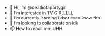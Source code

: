 - 👋 Hi, I’m @deathofapartygirl
- 👀 I’m interested in TV GIRLLLLL
- 🌱 I’m currently learning i dont even know tbh
- 💞️ I’m looking to collaborate on idk 
- 📫 How to reach me: UHH 

<!---
deathofapartygirl/deathofapartygirl is a ✨ special ✨ repository because its `README.md` (this file) appears on your GitHub profile.
You can click the Preview link to take a look at your changes.
--->
